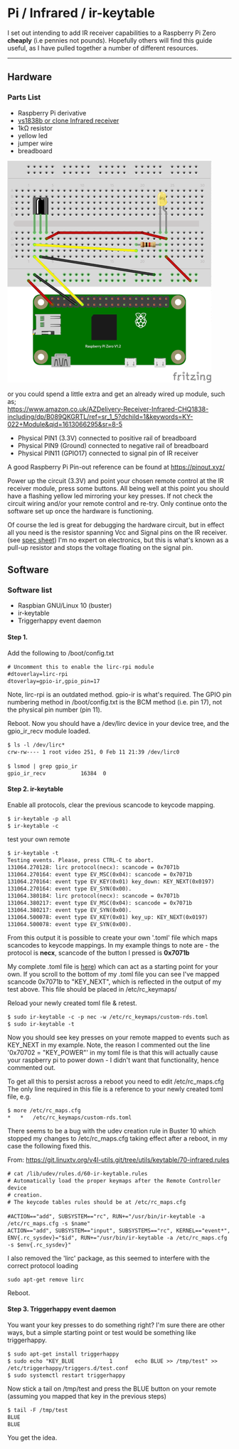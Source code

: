 # Pi / Infrared / ir-keytable

I set out intending to add IR receiver capabilities to a Raspberry Pi Zero **cheaply** (i.e pennies not pounds).
Hopefully others will find this guide useful, as I have pulled together a number of different resources.

---

## Hardware
### Parts List
* Raspberry Pi derivative
* [vs1838b or clone Infrared receiver](./AX-1838HS.pdf)
* 1k&#x2126; resistor
* yellow led
* jumper wire
* breadboard

![alt text](./1838-ir_bb.png "Breadboard Layout")

or you could spend a little extra and get an already wired up module, such as;<br>
https://www.amazon.co.uk/AZDelivery-Receiver-Infrared-CHQ1838-including/dp/B089QKGRTL/ref=sr_1_5?dchild=1&keywords=KY-022+Module&qid=1613066295&sr=8-5

* Physical PIN1 (3.3V) connected to positive rail of breadboard
* Physical PIN9 (Ground) connected to negative rail of breadboard
* Physical PIN11 (GPIO17) connected to signal pin of IR receiver

A good Raspberry Pi Pin-out reference can be found at https://pinout.xyz/


Power up the circuit (3.3V) and point your chosen remote control at the IR receiver module, press some buttons. All being well at this point you should have a flashing yellow led mirroring your key presses. If not check the circuit wiring and/or your remote control and re-try. Only continue onto the software set up once the hardware is functioning.

Of course the led is great for debugging the hardware circuit, but in effect all you need is the resistor spanning Vcc and Signal pins on the IR receiver. (see [spec sheet](./AX-1838HS.pdf)) I'm no expert on electronics, but this is what's known as a pull-up resistor and stops the voltage floating on the signal pin.

## Software
### Software list
* Raspbian GNU/Linux 10 (buster)
* ir-keytable
* Triggerhappy event daemon

#### Step 1.
Add the following to /boot/config.txt

```
# Uncomment this to enable the lirc-rpi module
#dtoverlay=lirc-rpi
dtoverlay=gpio-ir,gpio_pin=17
```

Note, lirc-rpi is an outdated method. gpio-ir is what's required. The GPIO pin numbering method in /boot/config.txt is the BCM method (i.e. pin 17), not the physical pin number (pin 11).

Reboot. Now you should have a /dev/lirc device in your device tree, and the gpio_ir_recv module loaded.

```
$ ls -l /dev/lirc*
crw-rw---- 1 root video 251, 0 Feb 11 21:39 /dev/lirc0

$ lsmod | grep gpio_ir
gpio_ir_recv           16384  0
```

#### Step 2. ir-keytable

Enable all protocols, clear the previous scancode to keycode mapping.
```
$ ir-keytable -p all
$ ir-keytable -c
```
test your own remote

```
$ ir-keytable -t
Testing events. Please, press CTRL-C to abort.
131064.270128: lirc protocol(necx): scancode = 0x7071b
131064.270164: event type EV_MSC(0x04): scancode = 0x7071b
131064.270164: event type EV_KEY(0x01) key_down: KEY_NEXT(0x0197)
131064.270164: event type EV_SYN(0x00).
131064.380184: lirc protocol(necx): scancode = 0x7071b
131064.380217: event type EV_MSC(0x04): scancode = 0x7071b
131064.380217: event type EV_SYN(0x00).
131064.500078: event type EV_KEY(0x01) key_up: KEY_NEXT(0x0197)
131064.500078: event type EV_SYN(0x00).
```

From this output it is possible to create your own '.toml' file which maps scancodes to keycode mappings. In my example things to note are - the protocol is **necx**, scancode of the button I pressed is **0x7071b**

My complete .toml file is [here](./custom-rds.toml)) which can act as a starting point for your own. If you scroll to the bottom of my .toml file you can see I've mapped scancode 0x7071b to "KEY_NEXT", which is reflected in the output of my test above. This file should be placed in /etc/rc_keymaps/

Reload your newly created toml file & retest.

```
$ sudo ir-keytable -c -p nec -w /etc/rc_keymaps/custom-rds.toml
$ sudo ir-keytable -t
```

Now you should see key presses on your remote mapped to events such as KEY_NEXT in my example.
Note, the reason I commented out the line '0x70702 = "KEY_POWER"' in my toml file is that this will actually cause your raspberry pi to power down - I didn't want that functionality, hence commented out.

To get all this to persist across a reboot you need to edit /etc/rc_maps.cfg
The only line required in this file is a reference to your newly created toml file, e.g.

```
$ more /etc/rc_maps.cfg
*	*	/etc/rc_keymaps/custom-rds.toml
```

There seems to be a bug with the udev creation rule in Buster 10 which stopped my changes to /etc/rc_maps.cfg taking effect after a reboot, in my case the following fixed this.

From: https://git.linuxtv.org/v4l-utils.git/tree/utils/keytable/70-infrared.rules
```
# cat /lib/udev/rules.d/60-ir-keytable.rules 
# Automatically load the proper keymaps after the Remote Controller device
# creation.
# The keycode tables rules should be at /etc/rc_maps.cfg

#ACTION=="add", SUBSYSTEM=="rc", RUN+="/usr/bin/ir-keytable -a /etc/rc_maps.cfg -s $name"
ACTION=="add", SUBSYSTEM=="input", SUBSYSTEMS=="rc", KERNEL=="event*", ENV{.rc_sysdev}="$id", RUN+="/usr/bin/ir-keytable -a /etc/rc_maps.cfg -s $env{.rc_sysdev}"
```

I also removed the 'lirc' package, as this seemed to interfere with the correct protocol loading
```
sudo apt-get remove lirc
```

Reboot.

#### Step 3. Triggerhappy event daemon

You want your key presses to do something right? I'm sure there are other ways, but a simple starting point or test would be something like triggerhappy.

```
$ sudo apt-get install triggerhappy
$ sudo echo "KEY_BLUE           1       echo BLUE >> /tmp/test" >> /etc/triggerhappy/triggers.d/test.conf
$ sudo systemctl restart triggerhappy
```

Now stick a tail on /tmp/test and press the BLUE button on your remote (assuming you mapped that key in the previous steps)

```
$ tail -F /tmp/test
BLUE
BLUE
```

You get the idea.


